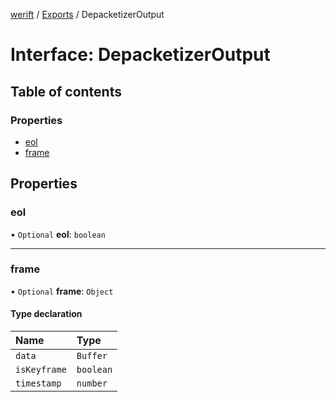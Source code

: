 [werift](../README.md) / [Exports](../modules.md) / DepacketizerOutput

# Interface: DepacketizerOutput

## Table of contents

### Properties

- [eol](DepacketizerOutput.md#eol)
- [frame](DepacketizerOutput.md#frame)

## Properties

### eol

• `Optional` **eol**: `boolean`

___

### frame

• `Optional` **frame**: `Object`

#### Type declaration

| Name | Type |
| :------ | :------ |
| `data` | `Buffer` |
| `isKeyframe` | `boolean` |
| `timestamp` | `number` |

